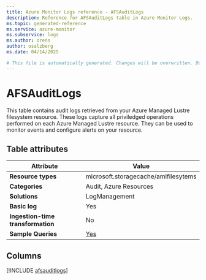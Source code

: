 ```yaml
---
title: Azure Monitor Logs reference - AFSAuditLogs
description: Reference for AFSAuditLogs table in Azure Monitor Logs.
ms.topic: generated-reference
ms.service: azure-monitor
ms.subservice: logs
ms.author: orens
author: osalzberg
ms.date: 04/14/2025

# This file is automatically generated. Changes will be overwritten. Do not change this file directly.
---
```


# AFSAuditLogs

This table contains audit logs retrieved from your Azure Managed Lustre filesystem resource. These logs capture all priviledged operations performed on each Azure Managed Lustre resource. They can be used to monitor events and configure alerts on your resource.


## Table attributes

|Attribute|Value|
|---|---|
|**Resource types**|microsoft.storagecache/amlfilesytems|
|**Categories**|Audit, Azure Resources|
|**Solutions**| LogManagement|
|**Basic log**|Yes|
|**Ingestion-time transformation**|No|
|**Sample Queries**|[Yes](/azure/azure-monitor/reference/queries/afsauditlogs)|



## Columns
  
[!INCLUDE [afsauditlogs](~/reusable-content/ce-skilling/azure/includes/azure-monitor/reference/tables/afsauditlogs-include.md)]
